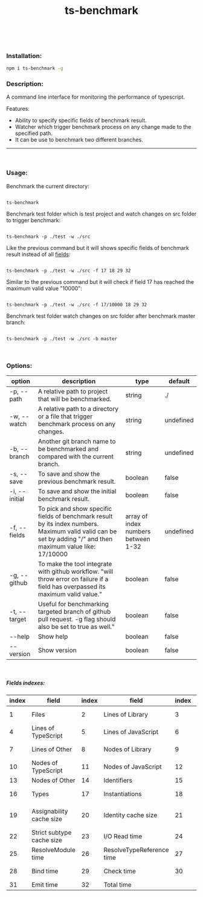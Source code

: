 <h1 align="center" >
ts-benchmark
</h1>
<br/><br/><br/>

### Installation:

```sh
npm i ts-benchmark -g
```

### Description:

A command line interface for monitoring the performance of typescript.

Features:

- Ability to specify specific fields of benchmark result.
- Watcher which trigger benchmark process on any change made to the specified path.
- It can be use to benchmark two different branches.

---

<br/>

### Usage:

Benchmark the current directory:

```shell

ts-benchmark

```

Benchmark test folder which is test project and watch changes on src folder to trigger benchmark:

```shell

ts-benchmark -p ./test -w ./src

```

Like the previous command but it will shows specific fields of benchmark result instead of all <a href="#fields">fields</a>:

```shell

ts-benchmark -p ./test -w ./src -f 17 18 29 32

```

Similar to the previous command but it will check if field 17 has reached the maximum valid value "10000":

```shell

ts-benchmark -p ./test -w ./src -f 17/10000 18 29 32

```

Benchmark test folder watch changes on src folder after benchmark master branch:

```shell

ts-benchmark -p ./test -w ./src -b master

```

<br/>

### Options:

<Table>
<thead>
<tr>
<th>option</th>
<th>description</th>
<th>type</th>
<th>default</th>
</tr>
</thead>
<tbody>
<tr>
<td>-p, --path</td>
<td>A relative path to project that will be benchmarked.</td>
<td>string</td>
<td>./</td>
</tr>
<tr>
<td>-w, --watch</td>
<td>A relative path to a directory or a file that trigger benchmark process on any changes.</td>
<td>string</td>
<td>undefined</td>
</tr>
<tr>
<td>-b, --branch</td>
<td>Another git branch name to be benchmarked and compared with the current branch.</td>
<td>string</td>
<td>undefined</td>
</tr>
<tr>
<td>-s, --save</td>
<td>To save and show the previous benchmark result.</td>
<td>boolean</td>
<td>false</td>
</tr>
<tr>
<td>-i, --initial</td>
<td>To save and show the initial benchmark result.</td>
<td>boolean</td>
<td>false</td>
</tr>
<tr>
<td>-f, --fields</td>
<td>To pick and show specific fields of benchmark result by its index numbers. Maximum valid valid can be set by adding "/" and then maximum value like: 17/10000</td>
<td>array of index numbers between 1-32</td>
<td>undefined</td>
</tr>
<tr>
<td>-g, --github</td>
<td>To make the tool integrate with github workflow. "will throw error on failure if a field has overpassed its maximum valid value."</td>
<td>boolean</td>
<td>false</td>
</tr>
<tr>
<td>-t, --target</td>
<td>Useful for benchmarking targeted branch of github pull request. -g flag should also be set to true as well."</td>
<td>boolean</td>
<td>false</td>
</tr>
<tr>
<td>--help</td>
<td>Show help</td>
<td>boolean</td>
<td>false</td>
</tr>
<tr>
<td>--version</td>
<td>Show version</td>
<td>boolean</td>
<td>false</td>
</tr>
</tbody>
</Table>

<br/>

<h5 id="fields">Fields indexes:</h5>
<Table>
<thead>
<tr>
<th>index</th>
<th>field</th>
<th>index</th>
<th>field</th>
<th>index</th>
<th>field</th>
</tr>
</thead>
<tbody>
<tr>
<td>1</td>
<td>Files</td>
<td>2</td>
<td>Lines of Library</td>
<td>3</td>
<td>Lines of Definitions</td>
</tr>
<tr>
<td>4</td>
<td>Lines of TypeScript</td>
<td>5</td>
<td>Lines of JavaScript</td>
<td>6</td>
<td>Lines of JSON</td>
</tr>
<tr>
<td>7</td>
<td>Lines of Other</td>
<td>8</td>
<td>Nodes of Library</td>
<td>9</td>
<td>Nodes of Definitions</td>
</tr>
<tr>
<td>10</td>
<td>Nodes of TypeScript</td>
<td>11</td>
<td>Nodes of JavaScript</td>
<td>12</td>
<td>Nodes of JSON</td>
</tr>
<tr>
<td>13</td>
<td>Nodes of Other</td>
<td>14</td>
<td>Identifiers</td>
<td>15</td>
<td>Symbols</td>
</tr>
<tr>
<td>16</td>
<td>Types</td>
<td>17</td>
<td>Instantiations</td>
<td>18</td>
<td>Memory used</td>
</tr>
<tr>
<td>19</td>
<td>Assignability cache size</td>
<td>20</td>
<td>Identity cache size</td>
<td>21</td>
<td>Subtype cache size</td>
</tr>
<tr>
<td>22</td>
<td>Strict subtype cache size</td>
<td>23</td>
<td>I/O Read time</td>
<td>24</td>
<td>Parse time</td>
</tr>
<tr>
<td>25</td>
<td>ResolveModule time</td>
<td>26</td>
<td>ResolveTypeReference time</td>
<td>27</td>
<td>Program time</td>
</tr>
<tr>
<td>28</td>
<td>Bind time</td>
<td>29</td>
<td>Check time</td>
<td>30</td>
<td>printTime time</td>
</tr>
<tr>
<td>31</td>
<td>Emit time</td>
<td>32</td>
<td>Total time</td>
</tr>
</tbody>
</Table>
